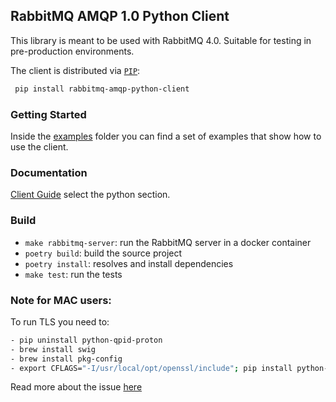 ## RabbitMQ AMQP 1.0 Python Client
This library is meant to be used with RabbitMQ 4.0. Suitable for testing in pre-production environments.

The client is distributed via [`PIP`](https://pypi.org/project/rabbitmq-amqp-python-client/):
```bash
 pip install rabbitmq-amqp-python-client
```

### Getting Started    

Inside the [examples](./examples) folder you can find a set of examples that show how to use the client.


### Documentation

[Client Guide](https://www.rabbitmq.com/client-libraries/amqp-client-libraries) select the python section.


### Build

- `make rabbitmq-server`: run the RabbitMQ server in a docker container
- `poetry build`: build the source project
- `poetry install`: resolves and install dependencies
- `make test`: run the tests

### Note for MAC users:

To run TLS you need to:
``` bash
- pip uninstall python-qpid-proton
- brew install swig
- brew install pkg-config
- export CFLAGS="-I/usr/local/opt/openssl/include"; pip install python-qpid-proton --verbose --no-cache-dir
```

Read more about the issue [here](https://stackoverflow.com/questions/44979947/python-qpid-proton-for-mac-using-amqps 
)







